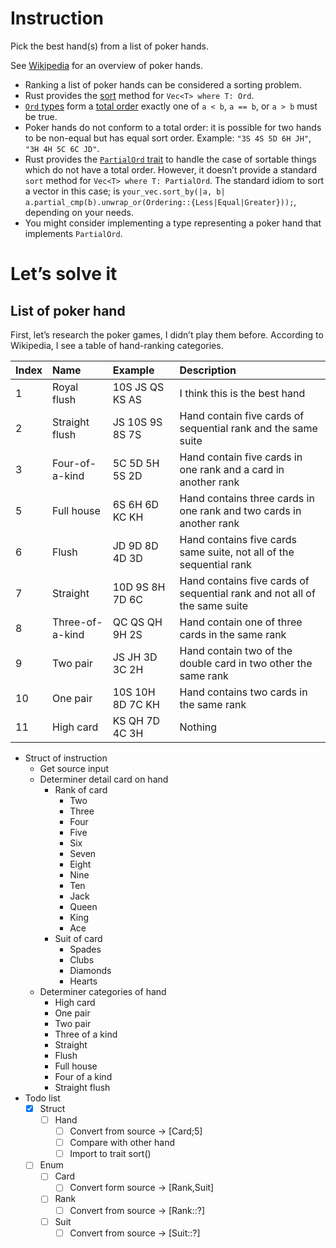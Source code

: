 # Instruction

Pick the best hand(s) from a list of poker hands.

See [Wikipedia](https://en.wikipedia.org/wiki/List_of_poker_hands) for
an overview of poker hands.

  - Ranking a list of poker hands can be considered a sorting problem.
  - Rust provides the
    [sort](https://doc.rust-lang.org/std/vec/struct.Vec.html#method.sort)
    method for `Vec<T> where T: Ord`.
  - [`Ord` types](https://doc.rust-lang.org/std/cmp/trait.Ord.html) form
    a [total order](https://en.wikipedia.org/wiki/Total_order) exactly
    one of `a < b`, `a == b`, or `a > b` must be true.
  - Poker hands do not conform to a total order: it is possible for two
    hands to be non-equal but has equal sort order. Example:
    `"3S 4S 5D 6H JH"`, `"3H 4H 5C 6C JD"`.
  - Rust provides the [`PartialOrd`
    trait](https://doc.rust-lang.org/std/cmp/trait.PartialOrd.html) to
    handle the case of sortable things which do not have a total order.
    However, it doesn’t provide a standard `sort` method for `Vec<T>
    where T: PartialOrd`. The standard idiom to sort a vector in this
    case; is `your_vec.sort_by(|a, b|
    a.partial_cmp(b).unwrap_or(Ordering::{Less|Equal|Greater}));`,
    depending on your needs.
  - You might consider implementing a type representing a poker hand
    that implements `PartialOrd`.

# Let’s solve it

## List of poker hand

First, let’s research the poker games, I didn’t play them before.
According to Wikipedia, I see a table of hand-ranking categories.

| Index | Name            | Example          | Description                                                               |
| :---- | :-------------- | :--------------- | :------------------------------------------------------------------------ |
| 1     | Royal flush     | 10S JS QS KS AS  | I think this is the best hand                                             |
| 2     | Straight flush  | JS 10S 9S 8S 7S  | Hand contain five cards of sequential rank and the same suite             |
| 3     | Four-of-a-kind  | 5C 5D 5H 5S 2D   | Hand contain five cards in one rank and a card in another rank            |
| 5     | Full house      | 6S 6H 6D KC KH   | Hand contains three cards in one rank and two cards in another rank       |
| 6     | Flush           | JD 9D 8D 4D 3D   | Hand contains five cards same suite, not all of the sequential rank       |
| 7     | Straight        | 10D 9S 8H 7D 6C  | Hand contains five cards of sequential rank and not all of the same suite |
| 8     | Three-of-a-kind | QC QS QH 9H 2S   | Hand contain one of three cards in the same rank                          |
| 9     | Two pair        | JS JH 3D 3C 2H   | Hand contain two of the double card in two other the same rank            |
| 10    | One pair        | 10S 10H 8D 7C KH | Hand contains two cards in the same rank                                  |
| 11    | High card       | KS QH 7D 4C 3H   | Nothing                                                                   |

  - Struct of instruction
      - Get source input
      - Determiner detail card on hand
          - Rank of card
              - Two
              - Three
              - Four
              - Five
              - Six
              - Seven
              - Eight
              - Nine
              - Ten
              - Jack
              - Queen
              - King
              - Ace
          - Suit of card
              - Spades
              - Clubs
              - Diamonds
              - Hearts
      - Determiner categories of hand
          - High card
          - One pair
          - Two pair
          - Three of a kind
          - Straight
          - Flush
          - Full house
          - Four of a kind
          - Straight flush
  - Todo list
      - [x] Struct
          - [ ] Hand
              - [ ] Convert from source -\> \[Card;5\]  
              - [ ] Compare with other hand  
              - [ ] Import to trait sort()  
      - [ ] Enum
          - [ ] Card
              - [ ] Convert form source -\> \[Rank,Suit\]  
          - [ ] Rank
              - [ ] Convert from source -\> \[Rank::?\]  
          - [ ] Suit
              - [ ] Convert from source -\> \[Suit::?\]

